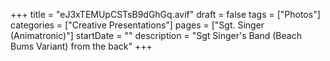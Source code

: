 +++
title = "eJ3xTEMUpCSTsB9dGhGq.avif"
draft = false
tags = ["Photos"]
categories = ["Creative Presentations"]
pages = ["Sgt. Singer (Animatronic)"]
startDate = ""
description = "Sgt Singer's Band (Beach Bums Variant) from the back"
+++
